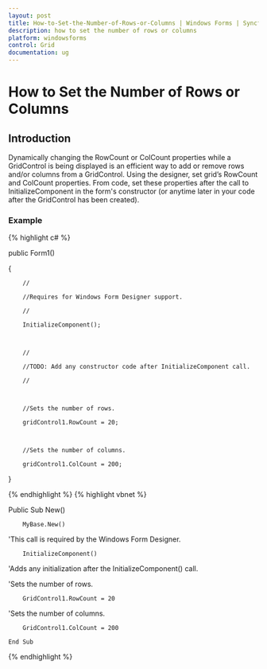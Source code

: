 ```yaml
---
layout: post
title: How-to-Set-the-Number-of-Rows-or-Columns | Windows Forms | Syncfusion
description: how to set the number of rows or columns
platform: windowsforms
control: Grid
documentation: ug
---
```


# How to Set the Number of Rows or Columns

## Introduction

Dynamically changing the RowCount or ColCount properties while a GridControl is being displayed is an efficient way to add or remove rows and/or columns from a GridControl. Using the designer, set grid’s RowCount and ColCount properties. From code, set these properties after the call to InitializeComponent in the form's constructor (or anytime later in your code after the GridControl has been created). 

### Example

{% highlight c# %}



public Form1()

{

        //

        //Requires for Windows Form Designer support.

        //

        InitializeComponent();



        //

        //TODO: Add any constructor code after InitializeComponent call.

        //



        //Sets the number of rows.             

        gridControl1.RowCount = 20;



        //Sets the number of columns.    

        gridControl1.ColCount = 200;

}


{% endhighlight  %}
{% highlight vbnet %}



  Public Sub New()

        MyBase.New()



'This call is required by the Windows Form Designer.

        InitializeComponent()



'Adds any initialization after the InitializeComponent() call.



'Sets the number of rows.             

        GridControl1.RowCount = 20 



'Sets the number of columns.    

        GridControl1.ColCount = 200 

    End Sub

{% endhighlight  %}

